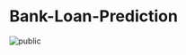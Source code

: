 # Bank-Loan-Prediction
![public](https://user-images.githubusercontent.com/67580321/212683377-f76f146e-b481-41fb-8a6e-33a47edc9df8.jpeg)
